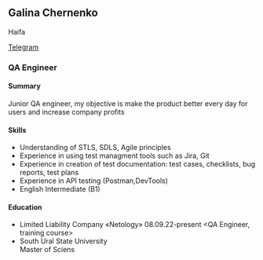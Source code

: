 ## Galina Chernenko

Haifa

[Telegram](https://t.me/galya_chernenko)
### QA Engineer

#### Summary

Junior QA engineer, my objective is make the product better every day for users and increase company profits 

#### Skills

- Understanding of STLS, SDLS, Agile principles
- Experience in using test managment tools such as Jira, Git
- Experience in creation of test documentation: test cases, checklists, bug reports, test plans
-  Experience in API testing (Postman,DevTools)
-  English Intermediate (B1)
  
#### Education

- Limited Liability Company «Netology»    08.09.22-present
     <QA Engineer, training course>
- South Ural State University   
   Master of Sciens
